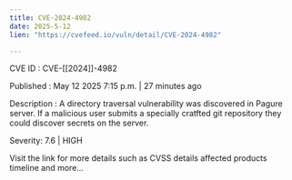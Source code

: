```yaml
---
title: CVE-2024-4982
date: 2025-5-12
lien: "https://cvefeed.io/vuln/detail/CVE-2024-4982"

---
```


CVE ID : CVE-[[2024]]-4982

Published :  May 12
2025
7:15 p.m. | 27 minutes ago

Description : A directory traversal vulnerability was discovered in Pagure server. If a malicious user submits a specially cratfted git repository they could discover secrets on the server.

Severity: 7.6 | HIGH

Visit the link for more details
such as CVSS details
affected products
timeline
and more...
